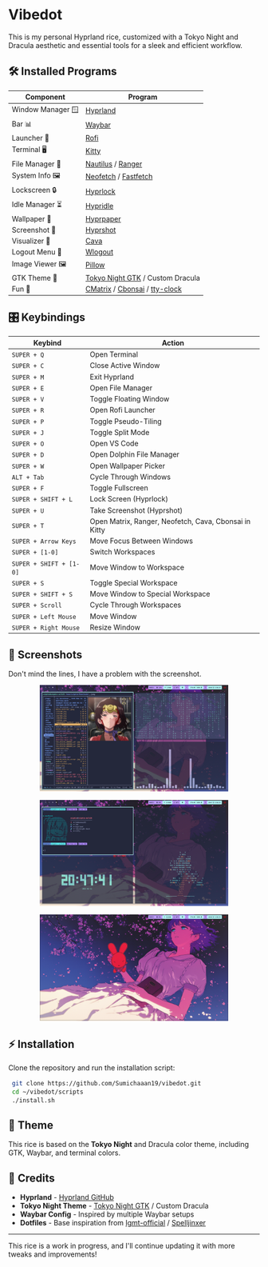 # Vibedot

This is my personal Hyprland rice, customized with a Tokyo Night and Dracula aesthetic and essential tools for a sleek and efficient workflow.

## 🛠 Installed Programs

| Component         | Program    |
|-------------------|------------|
| Window Manager 🪟| [Hyprland](https://github.com/hyprwm/Hyprland)  |
| Bar 📊            | [Waybar](https://github.com/Alexays/Waybar)      |
| Launcher 🚀       | [Rofi](https://github.com/davatorium/rofi)          |
| Terminal 🖥️       | [Kitty](https://github.com/kovidgoyal/kitty)        |
| File Manager 📁   | [Nautilus](https://gitlab.gnome.org/GNOME/nautilus) / [Ranger](https://github.com/ranger/ranger)      |
| System Info 🖼️    | [Neofetch](https://github.com/dylanaraps/neofetch) / [Fastfetch](https://github.com/fastfetch-cli/fastfetch) |
| Lockscreen 🔒     | [Hyprlock](https://github.com/hyprwm/hyprlock)  |
| Idle Manager ⏳   | [Hypridle](https://github.com/hyprwm/hypridle)  |
| Wallpaper 🎨      | [Hyprpaper](https://github.com/hyprwm/hyprpaper) |
| Screenshot 📸     | [Hyprshot](https://github.com/hyprwm/hyprshot) |
| Visualizer 🎵     | [Cava](https://github.com/karlstav/cava) |
| Logout Menu 🚪    | [Wlogout](https://github.com/ArtsyMacaw/wlogout) |
| Image Viewer 🖼️ | [Pillow](https://github.com/python-pillow/Pillow) |
| GTK Theme 🎨     | [Tokyo Night GTK](https://github.com/Fausto-Korpsvart/Tokyo-Night-GTK-Theme) / Custom Dracula|
| Fun 🌱           | [CMatrix](https://github.com/abishekvashok/cmatrix) / [Cbonsai](https://gitlab.com/jallbrit/cbonsai) / [tty-clock](https://github.com/xorg62/Tty-clock) |

## 🎛 Keybindings

| Keybind | Action |
|---------|--------|
| `SUPER + Q` | Open Terminal |
| `SUPER + C` | Close Active Window |
| `SUPER + M` | Exit Hyprland |
| `SUPER + E` | Open File Manager |
| `SUPER + V` | Toggle Floating Window |
| `SUPER + R` | Open Rofi Launcher |
| `SUPER + P` | Toggle Pseudo-Tiling |
| `SUPER + J` | Toggle Split Mode |
| `SUPER + O` | Open VS Code |
| `SUPER + D` | Open Dolphin File Manager |
| `SUPER + W` | Open Wallpaper Picker |
| `ALT + Tab` | Cycle Through Windows |
| `SUPER + F` | Toggle Fullscreen |
| `SUPER + SHIFT + L` | Lock Screen (Hyprlock) |
| `SUPER + U` | Take Screenshot (Hyprshot) |
| `SUPER + T` | Open Matrix, Ranger, Neofetch, Cava, Cbonsai in Kitty |
| `SUPER + Arrow Keys` | Move Focus Between Windows |
| `SUPER + [1-0]` | Switch Workspaces |
| `SUPER + SHIFT + [1-0]` | Move Window to Workspace |
| `SUPER + S` | Toggle Special Workspace |
| `SUPER + SHIFT + S` | Move Window to Special Workspace |
| `SUPER + Scroll` | Cycle Through Workspaces |
| `SUPER + Left Mouse` | Move Window |
| `SUPER + Right Mouse` | Resize Window |


## 📸 Screenshots

Don't mind the lines, I have a problem with the screenshot.

<p align="center">
  <img src="./screenshots/1.png" alt="1" width="75%" />
</p>
<p align="center">
  <img src="./screenshots/2.png" alt="2" width="75%" />
</p>
<p align="center">
  <img src="./screenshots/3.png" alt="3" width="75%" />
</p>

## ⚡ Installation

Clone the repository and run the installation script:

```bash
 git clone https://github.com/Sumichaaan19/vibedot.git
 cd ~/vibedot/scripts
 ./install.sh
```

## 🎨 Theme

This rice is based on the **Tokyo Night** and Dracula color theme, including GTK, Waybar, and terminal colors.

## 📜 Credits

- **Hyprland** - [Hyprland GitHub](https://github.com/hyprwm/Hyprland)
- **Tokyo Night Theme** - [Tokyo Night GTK](https://github.com/Fausto-Korpsvart/Tokyo-Night-GTK-Theme) / Custom Dracula
- **Waybar Config** - Inspired by multiple Waybar setups
- **Dotfiles** - Base inspiration from [Igmt-official](https://github.com/igmt-official/dotfiles) / [Spelljinxer](https://github.com/Spelljinxer/dotfiles)



---

This rice is a work in progress, and I'll continue updating it with more tweaks and improvements!


